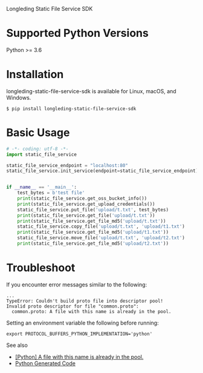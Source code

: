 Longleding Static File Service SDK

# Supported Python Versions

Python >= 3.6

# Installation

longleding-static-file-service-sdk is available for Linux, macOS, and Windows.

```shell script
$ pip install longleding-static-file-service-sdk
```

# Basic Usage

```python
# -*- coding: utf-8 -*-
import static_file_service

static_file_service_endpoint = "localhost:80"
static_file_service.init_service(endpoint=static_file_service_endpoint)


if __name__ == '__main__':
    test_bytes = b'test file'
    print(static_file_service.get_oss_bucket_info())
    print(static_file_service.get_upload_credentials())
    static_file_service.put_file('upload/t.txt', test_bytes)
    print(static_file_service.get_file('upload/t.txt'))
    print(static_file_service.get_file_md5('upload/t.txt'))
    static_file_service.copy_file('upload/t.txt', 'upload/t1.txt')
    print(static_file_service.get_file_md5('upload/t1.txt'))
    static_file_service.move_file('upload/t.txt', 'upload/t2.txt')
    print(static_file_service.get_file_md5('upload/t2.txt'))

```

# Troubleshoot

If you encounter error messages similar to the following:

```shell script
...
TypeError: Couldn't build proto file into descriptor pool!
Invalid proto descriptor for file "common.proto":
  common.proto: A file with this name is already in the pool.
```

Setting an environment variable the following before running:

```shell script
export PROTOCOL_BUFFERS_PYTHON_IMPLEMENTATION='python'
```

See also
- [[Python] A file with this name is already in the pool.](#https://github.com/protocolbuffers/protobuf/issues/3002)
- [Python Generated Code](#https://developers.google.com/protocol-buffers/docs/reference/python-generated)